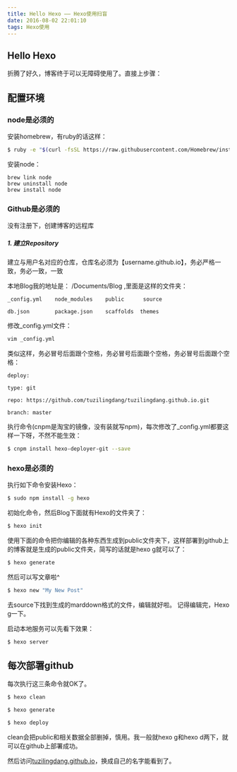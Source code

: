 ```yaml
---
title: Hello Hexo —— Hexo使用扫盲
date: 2016-08-02 22:01:10
tags: Hexo使用
---
```



##  Hello Hexo
折腾了好久，博客终于可以无障碍使用了。直接上步骤：
## 配置环境
### node是必须的
安装homebrew，有ruby的话这样：

``` bash
$ ruby -e "$(curl -fsSL https://raw.githubusercontent.com/Homebrew/install/master/install)"
```

安装node：

```
brew link node
brew uninstall node
brew install node
```

### Github是必须的
没有注册下，创建博客的远程库

#####  1. 建立Repository
建立与用户名对应的仓库，仓库名必须为【username.github.io】，务必严格一致，务必一致，一致

本地Blog我的地址是： /Documents/Blog ,里面是这样的文件夹：

```
_config.yml    node_modules    public      source

db.json        package.json    scaffolds  themes

```

修改_config.yml文件：

``` bash
vim _config.yml
```

类似这样，务必冒号后面跟个空格，务必冒号后面跟个空格，务必冒号后面跟个空格：

``` 
deploy:
```

```
type: git
```

``` 
repo: https://github.com/tuzilingdang/tuzilingdang.github.io.git
```

```
branch: master
```

执行命令(cnpm是淘宝的镜像，没有装就写npm)，每次修改了_config.yml都要这样一下呀，不然不能生效：

``` bash
$ cnpm install hexo-deployer-git --save
```

### hexo是必须的
执行如下命令安装Hexo：

``` bash
$ sudo npm install -g hexo
``` 

初始化命令，然后Blog下面就有Hexo的文件夹了：

``` bash
$ hexo init
```

使用下面的命令把你编辑的各种东西生成到public文件夹下，这样部署到github上的博客就是生成的public文件夹，简写的话就是hexo g就可以了：

``` bash
$ hexo generate
```

然后可以写文章啦^ 

``` bash
$ hexo new "My New Post"
```
去source下找到生成的marddown格式的文件，编辑就好啦。 记得编辑完，Hexo g一下。

启动本地服务可以先看下效果：

``` bash
$ hexo server
```


## 每次部署github
每次执行这三条命令就OK了。

``` bash
$ hexo clean
```

``` bash
$ hexo generate
```

``` bash
$ hexo deploy
```

clean会把public和相关数据全部删掉，慎用。我一般就hexo g和hexo d两下，就可以在github上部署成功。

然后访问[tuzilingdang.github.io](https://tuzilingdang.github.io)，换成自己的名字能看到了。

